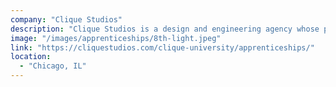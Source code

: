 ```yaml
---
company: "Clique Studios"
description: "Clique Studios is a design and engineering agency whose program trains apprentices with the skills necessary to get a role as a junior full-stack engineer at a small company or agency."
image: "/images/apprenticeships/8th-light.jpeg"
link: "https://cliquestudios.com/clique-university/apprenticeships/"
location:
  - "Chicago, IL"
---
```

